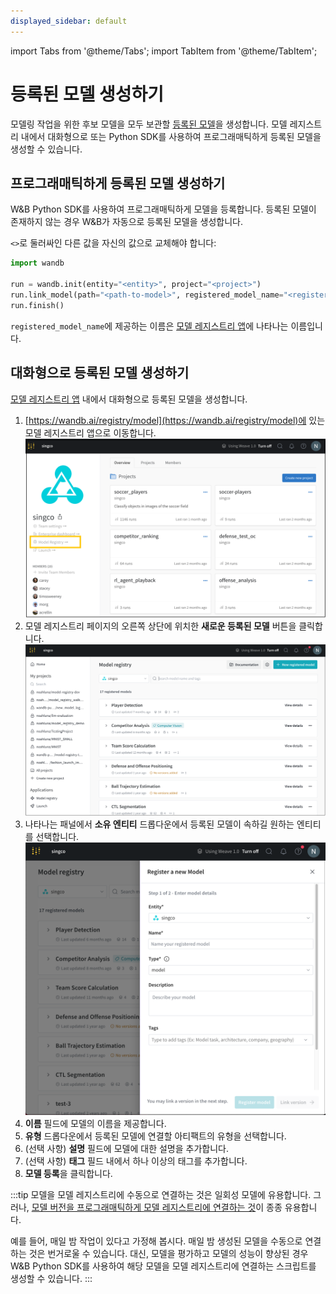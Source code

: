 ```yaml
---
displayed_sidebar: default
---
```

import Tabs from '@theme/Tabs';
import TabItem from '@theme/TabItem';

# 등록된 모델 생성하기

모델링 작업을 위한 후보 모델을 모두 보관할 [등록된 모델](./model-management-concepts.md#registered-model)을 생성합니다. 모델 레지스트리 내에서 대화형으로 또는 Python SDK를 사용하여 프로그래매틱하게 등록된 모델을 생성할 수 있습니다.

## 프로그래매틱하게 등록된 모델 생성하기
W&B Python SDK를 사용하여 프로그래매틱하게 모델을 등록합니다. 등록된 모델이 존재하지 않는 경우 W&B가 자동으로 등록된 모델을 생성합니다.

`<>`로 둘러싸인 다른 값을 자신의 값으로 교체해야 합니다:

```python
import wandb

run = wandb.init(entity="<entity>", project="<project>")
run.link_model(path="<path-to-model>", registered_model_name="<registered-model-name>")
run.finish()
```

`registered_model_name`에 제공하는 이름은 [모델 레지스트리 앱](https://wandb.ai/registry/model)에 나타나는 이름입니다.

## 대화형으로 등록된 모델 생성하기
[모델 레지스트리 앱](https://wandb.ai/registry/model) 내에서 대화형으로 등록된 모델을 생성합니다.

1. [https://wandb.ai/registry/model](https://wandb.ai/registry/model)에 있는 모델 레지스트리 앱으로 이동합니다.
![](/images/models/create_registered_model_1.png)
2. 모델 레지스트리 페이지의 오른쪽 상단에 위치한 **새로운 등록된 모델** 버튼을 클릭합니다.
![](/images/models/create_registered_model_model_reg_app.png)
3. 나타나는 패널에서 **소유 엔티티** 드롭다운에서 등록된 모델이 속하길 원하는 엔티티를 선택합니다.
![](/images/models/create_registered_model_3.png)
4. **이름** 필드에 모델의 이름을 제공합니다.
5. **유형** 드롭다운에서 등록된 모델에 연결할 아티팩트의 유형을 선택합니다.
6. (선택 사항) **설명** 필드에 모델에 대한 설명을 추가합니다.
7. (선택 사항) **태그** 필드 내에서 하나 이상의 태그를 추가합니다.
8. **모델 등록**을 클릭합니다.


:::tip
모델을 모델 레지스트리에 수동으로 연결하는 것은 일회성 모델에 유용합니다. 그러나, [모델 버전을 프로그래매틱하게 모델 레지스트리에 연결하는 것](#programmatically-link-a-model)이 종종 유용합니다.

예를 들어, 매일 밤 작업이 있다고 가정해 봅시다. 매일 밤 생성된 모델을 수동으로 연결하는 것은 번거로울 수 있습니다. 대신, 모델을 평가하고 모델의 성능이 향상된 경우 W&B Python SDK를 사용하여 해당 모델을 모델 레지스트리에 연결하는 스크립트를 생성할 수 있습니다.
:::